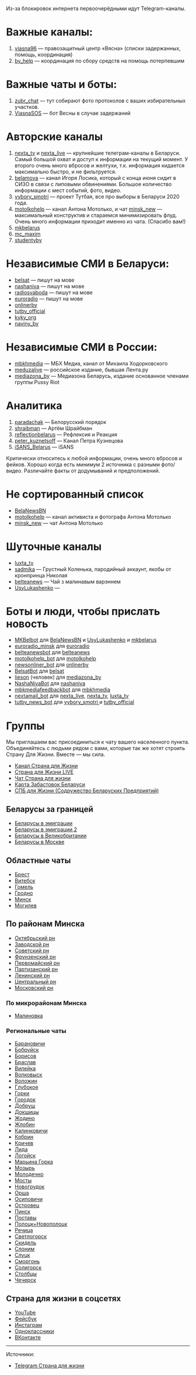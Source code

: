 Из-за блокировок интернета первоочерёдными идут Telegram-каналы.

# Важные каналы:

1. [viasna96](https://t.me/viasna96) — правозащитный центр «Вясна» (списки задержанных, помощь, координация)
2. [by_help](https://t.me/by_help) — координация по сбору средств на помощь потерпевшим

# Важные чаты и боты:

1. [zubr_chat](https://t.me/zubr_chat) — тут собирают фото протоколов с ваших избирательных участков.
2. [ViasnaSOS](https://t.me/ViasnaSOS) — бот Весны в случае задержаний


# Авторские каналы

1. [nexta_tv](https://t.me/nexta_tv) и [nexta_live](https://t.me/nexta_live) — крупнейшие телеграм-каналы в Беларуси. Самый большой охват и доступ к информации на текущий момент. У второго очень много вбросов и желтухи, т.к. информация кидается максимально быстро, и не фильтруется.
2. [belamova](https://t.me/belamova) — канал Игоря Лосика, который с конца июня сидит в СИЗО в связи с липовыми обвинениями. Большое количество информации с мест событий, фото, видео.
3. [vybory_smotri](https://t.me/vybory_smotri) — проект Тутбая, все про выборы в Беларуси 2020 года.
4. [motolkohelp](https://t.me/motolkohelp) — канал Антона Мотолько, и чат [minsk_new](https://t.me/minsk_new) — максимальный конструктив и стараемся минимизировать флуд. Очень много информации приходит именно из чата. (Спасибо вам!)
5. [mkbelarus](https://t.me/mkbelarus)
6. [mc_maxim](https://t.me/mc_maxim)
7. [studentyby](https://t.me/studentyby)


# Независимые СМИ в Беларуси: 

- [belsat](https://t.me/belsat) — пишут на мове
- [nashaniva](https://t.me/nashaniva) — пишут на мове
- [radiosvaboda](https://t.me/radiosvaboda) — пишут на мове
- [euroradio](https://t.me/euroradio) — пишут на мове
- [onlinerby](https://t.me/onlinerby) 
- [tutby_official](https://t.me/tutby_official) 
- [kyky_org](https://t.me/kyky_org)
- [naviny_by](https://t.me/naviny_by) 

# Независимые СМИ в России:

- [mbkhmedia](https://t.me/mbkhmedia) — МБХ Медиа, канал от Михаила Ходорковского
- [meduzalive](https://t.me/meduzalive) — российское издание, бывшая Лента.ру
- [mediazona_by](https://t.me/mediazona_by) — Медиазона Беларусь, издание основанное членами группы Pussy Riot


# Аналитика

1. [paradachak](https://t.me/paradachak) — Белорусский порядок
2. [shraibman](https://t.me/shraibman) — Артём Шрайбман
3. [reflectionbelarus](https://t.me/reflectionbelarus) — Рефлексия и Реакция
4. [peter_kuznetsoff](https://t.me/peter_kuznetsoff) — Канал Петра Кузнецова
5. [iSANS_Belarus](https://t.me/iSANS_Belarus) — iSANS

Критически относитесь к любой информации, очень много вбросов и фейков. Хорошо когда есть минимум 2 источника с разными фото/видео. Различайте факты от додумываний и предположений.


# Не сортированный список

- [BelaNewsBN](https://t.me/BelaNewsBN)
- [motolkohelp](https://t.me/motolkohelp) — канал активиста и фотографа Антона Мотолько
- [minsk_new](https://t.me/minsk_new) — чат Антона Мотолько

# Шуточные каналы

- [luxta_tv](https://t.me/luxta_tv)
- [sadmika](https://t.me/sadmika) — Грустный Коленька, пародийный аккаунт, якобы от кронпринца Николая
- [belteanews](https://t.me/belteanews) — Чай з малинавым варэннем
- [UsyLukashenko](https://t.me/UsyLukashenko) — 


# Боты и люди, чтобы прислать новость

- [MKBelbot](https://t.me/MKBelbot) для [BelaNewsBN](https://t.me/BelaNewsBN) и [UsyLukashenko](https://t.me/UsyLukashenko) и [mkbelarus](https://t.me/mkbelarus)
- [euroradio_minsk](https://t.me/) для [euroradio](https://t.me/euroradio)
- [belteanewsbot](https://t.me/) для [belteanews](https://t.me/belteanews)
- [motolkohelp_bot](https://t.me/) для [motolkohelp](https://t.me/motolkohelp)
- [newsonliner_bot](https://t.me/) для [onlinerby](https://t.me/onlinerby)
- [BelsatBot](https://t.me/) для [belsat](https://t.me/belsat)
- [lieson](https://t.me/) (человек) для [mediazona_by](https://t.me/mediazona_by)
- [NashaNivaBot](https://t.me/) для [nashaniva](https://t.me/nashaniva)
- [mbkmediafeedbackbot](https://t.me/) для [mbkhmedia](https://t.me/mbkhmedia)
- [nextamail_bot](https://t.me/) для [nexta_live](https://t.me/nexta_live), [nexta_tv](https://t.me/nexta_tv), [luxta_tv](https://t.me/luxta_tv)
- [tutby_news_bot](https://t.me/tutby_news_bot) для [vybory_smotri ](https://t.me/vybory_smotri) и [tutby_official](https://t.me/tutby_official)


# Группы

Мы приглашаем вас присоединиться к чату вашего населенного пункта. Объединяйтесь с людьми рядом с вами, которые так же хотят строить Страну Для Жизни. Вместе — мы сила.

- [Канал Страна для Жизни](https://t.me/strana_official)
- [Страна для Жизни LIVE](https://t.me/strana888_live)
- [Чат Страна для жизни](https://t.me/strana_chat)
- [Карта Забастовок Беларуси](https://belzabastovka.org/)
- [СПБ для Жизни (Содружество Беларуских Предприятий)](https://t.me/sbpred)


## Беларусы за границей

- [Беларусы в эмиграции](https://t.me/bel_emigracia)
- [Беларусы в эмиграции 2](https://t.me/strana_imigration_infochannel)
- [Беларусы в Великобритании](https://t.me/blrgb)
- [Беларусы в Москве](https://t.me/belarusvmoskve)


## Областные чаты

- [Брест](https://t.me/Brest_strana)
- [Витебск](https://t.me/Vitebsk_strana)
- [Гомель](https://t.me/Gomel_strana)
- [Гродно](https://t.me/Grodno_strana)
- [Минск](https://t.me/Minsk_strana)
- [Могилев](https://t.me/Mogilev_strana888)


## По районам Минска 

- [Октябрьский рн](https://t.me/SDZOktMinsk)
- [Заводской рн](https://t.me/minsk_zavod)
- [Советский рн](https://t.me/sdg_sov_minsk)
- [Фрунзенский рн](https://t.me/frunzenskiy)
- [Первомайский рн](https://t.me/joinchat/Gl7TiUdl7qlsspDlBB0V5w)
- [Партизанский рн](https://t.me/partizan_sdz)
- [Ленинский рн](https://t.me/leninskiysdzh)
- [Центральный рн](https://t.me/Minsk_central)
- [Московский рн](https://t.me/SDG_mosk_minsk)

### По микрорайонам Минска

- [Малиновка](https://t.me/malinovka_zaperemeni)

### Региональные чаты 

- [Барановичи](https://t.me/Baranovichi_Strana)
- [Бобруйск](https://t.me/bobrujskstrana)
- [Борисов](https://t.me/Borisov_strana)
- [Браслав](https://t.me/Braslavforlife)
- [Вилейка](https://t.me/vileika3)
- [Волковыск](https://t.me/volkovyskchat)
- [Воложин](https://t.me/vologin_strana)
- [Глубокое](https://t.me/glubokoeforlife)
- [Горки](https://t.me/Gorkidliajizni)
- [Городок](https://t.me/Gorodok_strana)
- [Добруш](https://t.me/dobrushperemen)
- [Докшицы](https://t.me/dokshitsy)
- [Жодино](https://t.me/Zhodino_strana)
- [Жлобин](https://t.me/zhlobin_chat1)
- [Калинковичи](https://t.me/KalinkovichiDlyaZhizni)
- [Кобрин](https://t.me/kobrinzizni)
- [Кричев](https://t.me/Krichev_strana_chat)
- [Лида](https://t.me/Lida_strana_chat)
- [Логойск](https://t.me/joinchat/JtQDAEcwU0IL4igCe9ogdw)
- [Марьина Горка](https://t.me/MarynaGorkachat)
- [Мозырь](https://t.me/mozyr_for_life)
- [Молодечно](https://t.me/molodechno_strana)
- [Мосты](https://t.me/mosty_strana_chat)
- [Новогрудок](https://t.me/Novogrudok_chat)
- [Орша](https://t.me/orsha_strana_live) 
- [Осиповичи](https://t.me/Osipovichi_chat)
- [Островец](https://t.me/ostrovec_strana_chat)
- [Пинск](https://t.me/pinskstrana)
- [Поставы](https://t.me/Postavschchina_SDG)
- [Полоцк+Новополоцк](https://t.me/HPolotsk_strana)
- [Речица](https://t.me/rechitsa12stop)
- [Светлогорск](https://t.me/Svetlogorskchat)
- [Скидель](https://t.me/skidelj)
- [Слоним](https://t.me/slonim_strana)
- [Слуцк](https://t.me/strana_slutsk)
- [Сморгонь](https://t.me/smorgon_strana_chat)
- [Солигорск](https://t.me/soligorsk_gorod)
- [Столбцы](https://t.me/stolbts97pro)
- [Чечерск](https://t.me/checherskthizni)

## Страна для жизни в соцсетях

- [YouTube](https://www.youtube.com/channel/UCFPC7r3tWWXWzUIROLx46mg)
- [Фейсбук](https://www.facebook.com/strana888/)
- [Инстаграм](https://www.instagram.com/stranadlyazhizni)
- [Одноклассники](https://ok.ru/strana888)
- [ВКонтакте](https://vk.com/strana888)

---

Источники: 

- [Telegram Страна для жизни](https://t.me/strana_official/2315)
